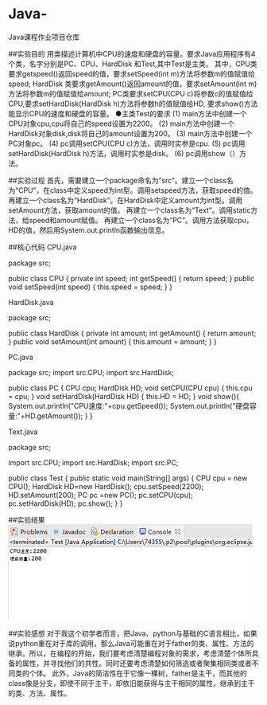 # Java-
Java课程作业项目仓库

##实验目的
  用类描述计算机中CPU的速度和硬盘的容量。要求Java应用程序有4个类，名字分别是PC、CPU、HardDisk 和Test,其中Test是主类。
其中，CPU类要求getspeed()返回speed的值，要求setSpeed(int m)方法将参数m的值赋值给speed;
     HardDisk 类要求getAmount()返回amount的值，要求setAmount(int m)方法将参数m的值赋值给amount;
     PC类要求setCPU(CPU c)将参数c的值赋值给CPU,要求setHardDisk(HardDisk h)方法将参数h的值赋值给HD,
     要求show()方法能显示CPU的速度和硬盘的容量。
●主类Test的要求
(1) main方法中创建一个CPU对象cpu,cpu将自己的speed设置为2200。
(2) main方法中创建一个HardDisk对象disk,disk将自己的amount设置为200。
(3) main方法中创建一个PC对象pc。
(4) pc调用setCPU(CPU c)方法，调用时实参是cpu.
(5) pc调用setHardDisk(HardDisk h)方法，调用时实参是disk。
(6) pc调用show（）方法。

##实验过程
    首先，需要建立一个package命名为“src”。建立一个class名为“CPU”，在class中定义speed为int型。调用setspeed方法，获取speed的值。
    再建立一个class名为“HardDisk”。在HardDisk中定义amount为int型。调用setAmount方法，获取amount的值。
    再建立一个class名为“Text”。调用static方法，给speed和amount赋值。
    再建立一个class名为“PC”。调用方法获取cpu，HD的值，然后用System.out.println函数输出信息。

##核心代码
CPU.java

package src;

public class CPU {
	private int speed; 
	   int getSpeed() {
	      return speed;
	   }
	   public void setSpeed(int speed) {
	      this.speed = speed;
	   }
	}
  
HardDisk.java

package src;

public class HardDisk {
	private int amount; 
	   int getAmount() {
	      return amount;
	   }
	   public void setAmount(int amount) {
	      this.amount = amount;
	   }
	}
  
PC.java

package src;
import src.CPU;
import src.HardDisk;

public class PC {
	CPU cpu;
    HardDisk HD;
    void setCPU(CPU cpu) {
        this.cpu = cpu;
    }
     void setHardDisk(HardDisk HD) {
        this.HD = HD;
    }
    void show(){
       System.out.println("CPU速度:"+cpu.getSpeed());
       System.out.println("硬盘容量:"+HD.getAmount());
    }
}

Text.java

package src;

import src.CPU;
import src.HardDisk;
import src.PC;

public class Test {
	public static void main(String[] args) {
	       CPU cpu = new CPU();
	       HardDisk HD=new HardDisk();
	       cpu.setSpeed(2200);
	       HD.setAmount(200);
	       PC pc =new PC();
	       pc.setCPU(cpu);
	       pc.setHardDisk(HD);
	       pc.show();
	    }
}

##实验结果
![image](https://github.com/2018310736smy/Java-/blob/main/jieguo.jpg)

##实验感想
    对于我这个初学者而言，把Java、python与基础的C语言相比，如果说python重在对于库的调用，那么Java可能重在对于father的类、属性、方法的继承。所以，在编程的开始，我们要考虑清楚编程对象的需求，考虑清楚个体所具备的属性，并寻找他们的共性。同时还要考虑清楚如何筛选或者聚集相同类或者不同类的个体。
    此外，Java的简洁性在于它像一棵树，father是主干，而其他的class像是分支，即使不同于主干，却依旧能获得与主干相同的属性，继承到主干的类、方法、属性。
